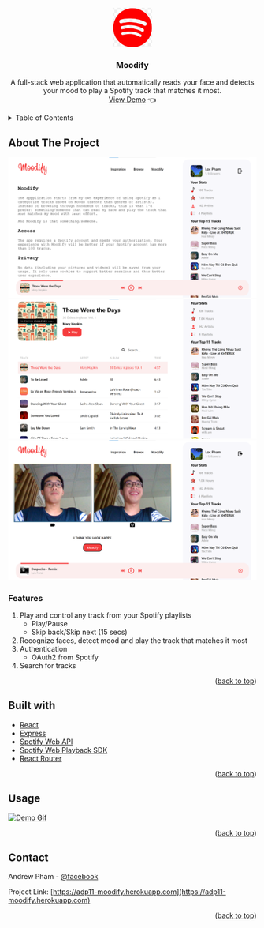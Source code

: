 <div id="top"></div>

<!-- PROJECT LOGO -->
<br />
<div align="center">
  <img src="./client/public/images/icon.png" alt="Logo" width="80" height="80">
  <h3 align="center">Moodify</h3>
  <p align="center">
    A full-stack web application that automatically reads your face and detects your mood to play a Spotify track that matches it most.
    <br />
    <a href="https://adp11-moodify.herokuapp.com">View Demo</a> 👈
  </p>
</div>


<!-- TABLE OF CONTENTS -->
<details>
  <summary>Table of Contents</summary>
  <ol>
    <li>
      <a href="#about-the-project">About The Project</a>
    <li><a href="#usage">Usage</a></li>
    <li><a href="#contact">Contact</a></li>
    <li><a href="#acknowledgments">Acknowledgments</a></li>
  </ol>
</details>



<!-- ABOUT THE PROJECT -->
## About The Project

[![Demo Picture 1][product-screenshot1]](https://adp11-moodify.herokuapp.com)
[![Demo Picture 2][product-screenshot2]](https://adp11-moodify.herokuapp.com)
[![Demo Picture 3][product-screenshot3]](https://adp11-moodify.herokuapp.com)

### Features
1. Play and control any track from your Spotify playlists
    - Play/Pause
    - Skip back/Skip next (15 secs)
2. Recognize faces, detect mood and play the track that matches it most
3. Authentication
    - OAuth2 from Spotify
4. Search for tracks


<p align="right">(<a href="#top">back to top</a>)</p>

<!-- BUILT WITH EXAMPLES -->
## Built with
- [React](https://reactjs.org/)
- [Express](https://expressjs.com/)
- [Spotify Web API](https://developer.spotify.com/documentation/web-api/)
- [Spotify Web Playback SDK](https://developer.spotify.com/documentation/web-playback-sdk/)
- [React Router](https://reactrouter.com/)

<p align="right">(<a href="#top">back to top</a>)</p>

<!-- USAGE EXAMPLES -->
## Usage

[![Demo Gif][product-demo]](https://adp11-moodify.herokuapp.com)

<p align="right">(<a href="#top">back to top</a>)</p>


<!-- CONTACT -->
## Contact

Andrew Pham - [@facebook](https://www.facebook.com/profile.php?id=100008330377004)

Project Link: [https://adp11-moodify.herokuapp.com](https://adp11-moodify.herokuapp.com)

<p align="right">(<a href="#top">back to top</a>)</p>


<!-- MARKDOWN LINKS & IMAGES -->
<!-- https://www.markdownguide.org/basic-syntax/#reference-style-links -->
[product-screenshot1]: ./client/public/images/demo1.png
[product-screenshot2]: ./client/public/images/demo2.png
[product-screenshot3]: ./client/public/images/demo3.png
[product-demo]: ./client/public/images/moodify.gif
